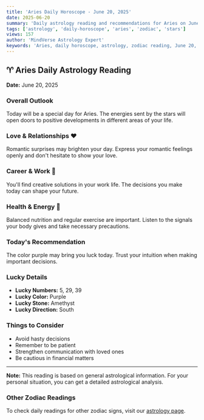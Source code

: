 ```yaml
---
title: 'Aries Daily Horoscope - June 20, 2025'
date: 2025-06-20
summary: 'Daily astrology reading and recommendations for Aries on June 20, 2025.'
tags: ['astrology', 'daily-horoscope', 'aries', 'zodiac', 'stars']
views: 157
author: 'MindVerse Astrology Expert'
keywords: 'Aries, daily horoscope, astrology, zodiac reading, June 20, 2025'
---
```


## ♈ Aries Daily Astrology Reading

**Date:** June 20, 2025

### Overall Outlook

Today will be a special day for Aries. The energies sent by the stars will open doors to positive developments in different areas of your life.

### Love & Relationships ❤️

Romantic surprises may brighten your day. Express your romantic feelings openly and don't hesitate to show your love.

### Career & Work 💼

You'll find creative solutions in your work life. The decisions you make today can shape your future.

### Health & Energy 🌟

Balanced nutrition and regular exercise are important. Listen to the signals your body gives and take necessary precautions.

### Today's Recommendation

The color purple may bring you luck today. Trust your intuition when making important decisions.

### Lucky Details

- **Lucky Numbers:** 5, 29, 39
- **Lucky Color:** Purple
- **Lucky Stone:** Amethyst
- **Lucky Direction:** South

### Things to Consider

- Avoid hasty decisions
- Remember to be patient
- Strengthen communication with loved ones
- Be cautious in financial matters

---

**Note:** This reading is based on general astrological information. For your personal situation, you can get a detailed astrological analysis.

### Other Zodiac Readings

To check daily readings for other zodiac signs, visit our [astrology page](/en/astrology).
